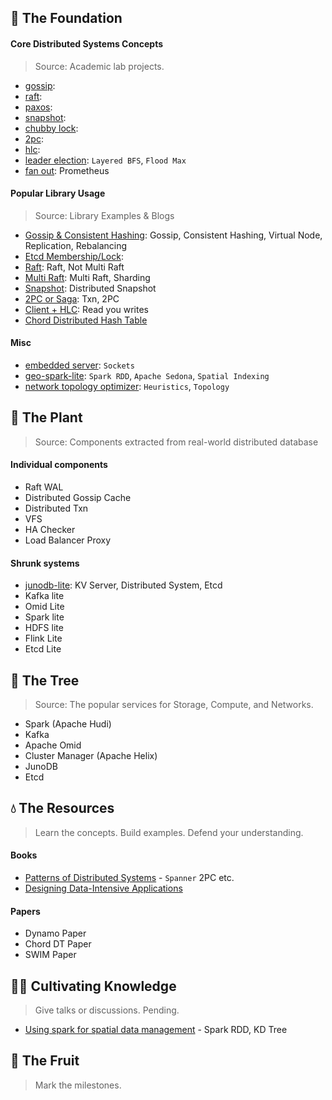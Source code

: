 ## 🌱 The Foundation

#### Core Distributed Systems Concepts
> Source: Academic lab projects.

- [gossip]():
- [raft]():
- [paxos]():
- [snapshot]():
- [chubby lock]():
- [2pc]():
- [hlc]():
- [leader election](https://github.com/dsorchard/distributed_leader_election): `Layered BFS`, `Flood Max`
- [fan out](): Prometheus 

#### Popular Library Usage
> Source: Library Examples & Blogs

- [Gossip & Consistent Hashing](https://github.com/dsorchard/dist_kv): Gossip, Consistent Hashing, Virtual Node, Replication, Rebalancing
- [Etcd Membership/Lock]():
- [Raft](https://github.com/dsorchard/raft_kv): Raft, Not Multi Raft
- [Multi Raft](): Multi Raft, Sharding
- [Snapshot](): Distributed Snapshot
- [2PC or Saga](): Txn, 2PC
- [Client + HLC](): Read you writes
- [Chord Distributed Hash Table]()

#### Misc
- [embedded server](https://github.com/dsorchard/tiny-embedded-server): `Sockets`
- [geo-spark-lite](https://github.com/dsorchard/spatial-spark-rdd): `Spark RDD`, `Apache Sedona`, `Spatial Indexing`
- [network topology optimizer](https://github.com/dsorchard/network_topology_optimizer): `Heuristics`, `Topology`

## 🌿 The Plant
> Source: Components extracted from real-world distributed database

#### Individual components
- Raft WAL
- Distributed Gossip Cache
- Distributed Txn
- VFS
- HA Checker
- Load Balancer Proxy

#### Shrunk systems
- [junodb-lite](https://github.com/dsorchard/junodb_lite): KV Server, Distributed System, Etcd
- Kafka lite
- Omid Lite
- Spark lite
- HDFS lite
- Flink Lite
- Etcd Lite

## 🌳 The Tree
> Source: The popular services for Storage, Compute, and Networks.

- Spark (Apache Hudi)
- Kafka
- Apache Omid
- Cluster Manager (Apache Helix)
- JunoDB
- Etcd

## 💧 The Resources
> Learn the concepts. Build examples. Defend your understanding.

#### Books
- [Patterns of Distributed Systems](https://martinfowler.com/articles/patterns-of-distributed-systems/) - `Spanner` 2PC etc.
- [Designing Data-Intensive Applications](https://a.co/d/hwmSC1o)

#### Papers
- Dynamo Paper
- Chord DT Paper
- SWIM Paper

## 👨‍🌾 Cultivating Knowledge
> Give talks or discussions. Pending.
- [Using spark for spatial data management](https://medium.com/sys-base/spatial-partitioned-rdd-using-kd-tree-in-spark-102e0b53564b) - Spark RDD, KD Tree


## 🥭 The Fruit
> Mark the milestones.
